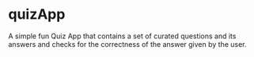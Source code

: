 # quizApp
A simple fun Quiz App that contains a set of curated questions and its answers and checks for the correctness of the answer given by the user.

